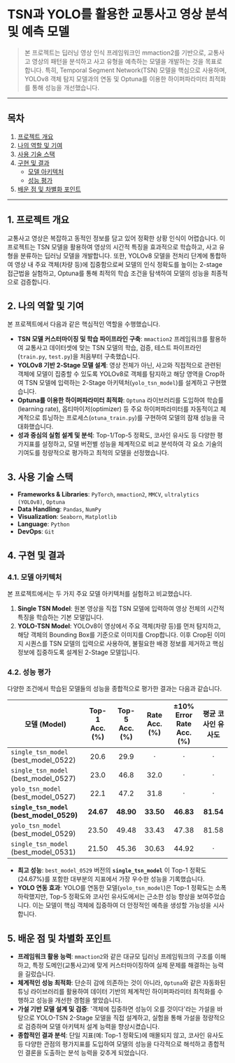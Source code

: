 # TSN과 YOLO를 활용한 교통사고 영상 분석 및 예측 모델

> 본 프로젝트는 딥러닝 영상 인식 프레임워크인 mmaction2를 기반으로, 교통사고 영상의 패턴을 분석하고 사고 유형을 예측하는 모델을 개발하는 것을 목표로 합니다. 특히, Temporal Segment Network(TSN) 모델을 핵심으로 사용하며, YOLOv8 객체 탐지 모델과의 연동 및 Optuna를 이용한 하이퍼파라미터 최적화를 통해 성능을 개선했습니다.

---

##  목차

1.  [프로젝트 개요](#1-프로젝트-개요)
2.  [나의 역할 및 기여](#2-나의-역할-및-기여)
3.  [사용 기술 스택](#3-사용-기술-스택)
4.  [구현 및 결과](#4-구현-및-결과)
    - [모델 아키텍처](#41-모델-아키텍처)
    - [성능 평가](#42-성능-평가)
5.  [배운 점 및 차별화 포인트](#5-배운-점-및-차별화-포인트)

---

## 1. 프로젝트 개요

교통사고 영상은 복잡하고 동적인 정보를 담고 있어 정확한 상황 인식이 어렵습니다. 이 프로젝트는 TSN 모델을 활용하여 영상의 시간적 특징을 효과적으로 학습하고, 사고 유형을 분류하는 딥러닝 모델을 개발합니다. 또한, YOLOv8 모델을 전처리 단계에 통합하여 영상 내 주요 객체(차량 등)에 집중함으로써 모델의 인식 정확도를 높이는 2-stage 접근법을 실험하고, Optuna를 통해 최적의 학습 조건을 탐색하여 모델의 성능을 최종적으로 검증합니다.

## 2. 나의 역할 및 기여

본 프로젝트에서 다음과 같은 핵심적인 역할을 수행했습니다.

-   **TSN 모델 커스터마이징 및 학습 파이프라인 구축**: `mmaction2` 프레임워크를 활용하여 교통사고 데이터셋에 맞는 TSN 모델의 학습, 검증, 테스트 파이프라인(`train.py`, `test.py`)을 처음부터 구축했습니다.
-   **YOLOv8 기반 2-Stage 모델 설계**: 영상 전체가 아닌, 사고와 직접적으로 관련된 객체에 모델이 집중할 수 있도록 YOLOv8로 객체를 탐지하고 해당 영역을 Crop하여 TSN 모델에 입력하는 2-Stage 아키텍처(`yolo_tsn_model`)를 설계하고 구현했습니다.
-   **Optuna를 이용한 하이퍼파라미터 최적화**: `Optuna` 라이브러리를 도입하여 학습률(learning rate), 옵티마이저(optimizer) 등 주요 하이퍼파라미터를 자동적이고 체계적으로 튜닝하는 프로세스(`otuna_train.py`)를 구현하여 모델의 잠재 성능을 극대화했습니다.
-   **성과 중심의 실험 설계 및 분석**: Top-1/Top-5 정확도, 코사인 유사도 등 다양한 평가지표를 설정하고, 모델 버전별 성능을 체계적으로 비교 분석하여 각 요소 기술의 기여도를 정량적으로 평가하고 최적의 모델을 선정했습니다.

## 3. 사용 기술 스택

-   **Frameworks & Libraries**: `PyTorch`, `mmaction2`, `MMCV`, `ultralytics (YOLOv8)`, `Optuna`
-   **Data Handling**: `Pandas`, `NumPy`
-   **Visualization**: `Seaborn`, `Matplotlib`
-   **Language**: `Python`
-   **DevOps**: `Git`

## 4. 구현 및 결과

### 4.1. 모델 아키텍처

본 프로젝트에서는 두 가지 주요 모델 아키텍처를 실험하고 비교했습니다.

1.  **Single TSN Model**: 원본 영상을 직접 TSN 모델에 입력하여 영상 전체의 시간적 특징을 학습하는 기본 모델입니다.
2.  **YOLO-TSN Model**: YOLOv8이 영상에서 주요 객체(차량 등)를 먼저 탐지하고, 해당 객체의 Bounding Box를 기준으로 이미지를 Crop합니다. 이후 Crop된 이미지 시퀀스를 TSN 모델의 입력으로 사용하여, 불필요한 배경 정보를 제거하고 핵심 정보에 집중하도록 설계된 2-Stage 모델입니다.

### 4.2. 성능 평가

다양한 조건에서 학습된 모델들의 성능을 종합적으로 평가한 결과는 다음과 같습니다.

| 모델 (Model)                          | Top-1 Acc. (%) | Top-5 Acc. (%) | Rate Acc. (%) | ±10% Error Rate Acc. (%) | 평균 코사인 유사도 |
| ------------------------------------- | :------------: | :------------: | :-----------: | :----------------------: | :----------------: |
| `single_tsn_model` (best_model_0522)  |      20.6      |      29.9      |       ·       |            ·             |         ·          |
| `single_tsn_model` (best_model_0527)  |      23.0      |      46.8      |     32.0      |            ·             |         ·          |
| `yolo_tsn_model` (best_model_0527)    |      22.1      |      47.2      |     31.8      |            ·             |         ·          |
| **`single_tsn_model` (best_model_0529)** |   **24.67**    |   **48.90**    |   **33.50**   |        **46.83**         |     **81.54**      |
| `yolo_tsn_model` (best_model_0529)    |     23.50      |     49.48      |     33.43     |          47.38           |       81.58        |
| `single_tsn_model` (best_model_0531)  |     21.50      |     45.36      |     30.63     |          44.92           |         ·          |

-   **최고 성능**: `best_model_0529` 버전의 **`single_tsn_model`** 이 Top-1 정확도(24.67%)를 포함한 대부분의 지표에서 가장 우수한 성능을 기록했습니다.
-   **YOLO 연동 효과**: YOLO를 연동한 모델(`yolo_tsn_model`)은 Top-1 정확도는 소폭 하락했지만, Top-5 정확도와 코사인 유사도에서는 근소한 성능 향상을 보여주었습니다. 이는 모델이 핵심 객체에 집중하여 더 안정적인 예측을 생성할 가능성을 시사합니다.

## 5. 배운 점 및 차별화 포인트

-   **프레임워크 활용 능력**: `mmaction2`와 같은 대규모 딥러닝 프레임워크의 구조를 이해하고, 특정 도메인(교통사고)에 맞게 커스터마이징하여 실제 문제를 해결하는 능력을 길렀습니다.
-   **체계적인 성능 최적화**: 단순히 감에 의존하는 것이 아니라, `Optuna`와 같은 자동화된 튜닝 라이브러리를 활용하여 데이터 기반의 체계적인 하이퍼파라미터 최적화를 수행하고 성능을 개선한 경험을 쌓았습니다.
-   **가설 기반 모델 설계 및 검증**: '객체에 집중하면 성능이 오를 것이다'라는 가설을 바탕으로 YOLO-TSN 2-Stage 모델을 직접 설계하고, 실험을 통해 가설을 정량적으로 검증하며 모델 아키텍처 설계 능력을 향상시켰습니다.
-   **종합적인 결과 분석**: 단일 지표(예: Top-1 정확도)에 매몰되지 않고, 코사인 유사도 등 다양한 관점의 평가지표를 도입하여 모델의 성능을 다각적으로 해석하고 종합적인 결론을 도출하는 분석 능력을 갖추게 되었습니다.
